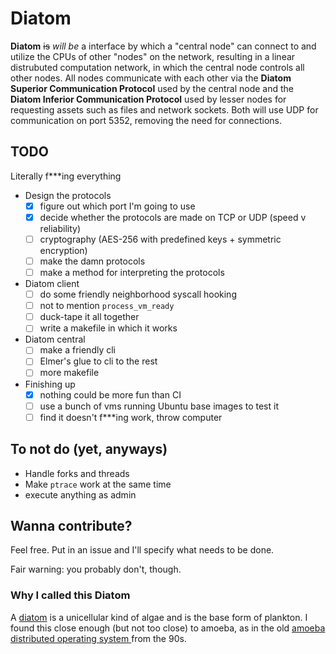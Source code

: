 # Diatom

**Diatom** ~~is~~ _will be_ a interface by which a "central node" can
connect to and utilize the CPUs of other "nodes" on the network,
resulting in a linear distrubuted computation network, in which the
central node controls all other nodes. All nodes communicate with
each other via the **Diatom Superior Communication Protocol** used by
the central node and the **Diatom Inferior Communication Protocol**
used by lesser nodes for requesting assets such as files and network
sockets. Both will use UDP for communication on port 5352, removing
the need for connections.

## TODO

Literally f***ing everything

 - Design the protocols
   - [x] figure out which port I'm going to use
   - [x] decide whether the protocols are made on TCP or UDP (speed v
   reliability)
   - [ ] cryptography (AES-256 with predefined keys + symmetric
   encryption)
   - [ ] make the damn protocols
   - [ ] make a method for interpreting the protocols
 - Diatom client
   - [ ] do some friendly neighborhood syscall hooking
   - [ ] not to mention `process_vm_ready`
   - [ ] duck-tape it all together
   - [ ] write a makefile in which it works
 - Diatom central
   - [ ] make a friendly cli
   - [ ] Elmer's glue to cli to the rest
   - [ ] more makefile
 - Finishing up
   - [x] nothing could be more fun than CI
   - [ ] use a bunch of vms running Ubuntu base images to test it
   - [ ] find it doesn't f***ing work, throw computer

## To not do (yet, anyways)
 - Handle forks and threads
 - Make `ptrace` work at the same time
 - execute anything as admin

## Wanna contribute?

Feel free. Put in an issue and I'll specify what needs to be done.

Fair warning: you probably don't, though.

### Why I called this Diatom

A [diatom](https://diatoms.org/what-are-diatoms) is a unicellular
kind of algae and is the base form of plankton. I found this close
enough (but not too close) to amoeba, as in the old [amoeba
distributed operating system
](https://cs.vu.nl/pub/amoeba/amoeba.html) from the 90s.
